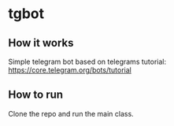 # tgbot

## How it works
Simple telegram bot based on telegrams tutorial: https://core.telegram.org/bots/tutorial

## How to run
Clone the repo and run the main class.
